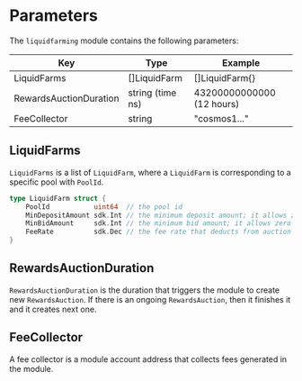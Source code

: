 <!-- order: 7 -->

# Parameters

The `liquidfarming` module contains the following parameters:

| Key                    | Type             | Example                   |
| ---------------------- | ---------------- | ------------------------- |
| LiquidFarms            | []LiquidFarm     | []LiquidFarm{}            |
| RewardsAuctionDuration | string (time ns) | 43200000000000 (12 hours) |
| FeeCollector           | string           | "cosmos1..."              |

## LiquidFarms

`LiquidFarms` is a list of `LiquidFarm`, where a `LiquidFarm` is corresponding to a specific pool with `PoolId`.

```go
type LiquidFarm struct {
	PoolId           uint64  // the pool id
	MinDepositAmount sdk.Int // the minimum deposit amount; it allows zero value
	MinBidAmount     sdk.Int // the minimum bid amount; it allows zero value
	FeeRate          sdk.Dec // the fee rate that deducts from auction winner's rewards; default value is 0
}
```

## RewardsAuctionDuration

`RewardsAuctionDuration` is the duration that triggers the module to create new `RewardsAuction`.
If there is an ongoing `RewardsAuction`, then it finishes it and it creates next one.


## FeeCollector

A fee collector is a module account address that collects fees generated in the module.
